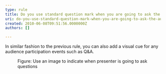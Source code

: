```yaml
---
type: rule
title: Do you use standard question mark when you are going to ask the audience something?
uri: do-you-use-standard-question-mark-when-you-are-going-to-ask-the-audience-something
created: 2010-06-08T09:51:56.0000000Z
authors: []

---
```




<span class='intro'> In similar fashion to the previous rule, you can also add a visual cue for any audience participation events such as Q&amp;A.
 </span>


  <dl>
    <dt><img alt="" class="ms-rteCustom-ImageArea" src="/Communication/RulesToBetterPowerpointPresentations/PublishingImages/SSWQuestionMark.gif" /> </dt>
    <dd class="ms-rteCustom-FigureNormal">Figure&#58; Use an image to indicate when presenter is going to ask questions </dd>
</dl>



